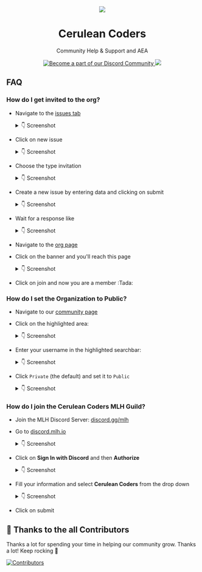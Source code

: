 <div align="center">
  <img src="https://user-images.githubusercontent.com/91655303/145946378-3bb1b871-e96e-419a-b3ce-1bd7123b2809.png">
  <h1>Cerulean Coders</h1>
  <p>Community Help & Support and AEA</p>
  <p>
    <a href="https://dsc.gg/ceruleancoders">
      <img alt="Become a part of our Discord Community" src="https://img.shields.io/discord/899621725103357962?style=flat-square&colorB=5865F2">
    </a>
    <a href="https://github.com/CeruleanCodersComm/community/issues/new?assignees=&labels=invite+me+to+the+organisation&template=invitation.yml&title=Invite+me+to+the+GitHub+Community+Organization">
      <img src="https://img.shields.io/badge/Join%20us-on%20our%20GitHub%20organization-brightgreen?style=flat-square">
    </a>
  </p>
</div>

## FAQ

### How do I get invited to the org?

- Navigate to the [issues tab](https://github.com/CeruleanCodersComm/community/issues)
  <details>

  <summary>👇 Screenshot</summary>
  
  ![](https://user-images.githubusercontent.com/91655303/145946644-384766db-550a-4eda-a861-5df4cbbfc847.png)

  </details>

- Click on new issue
  <details>

  <summary>👇 Screenshot</summary>
  
  ![](https://user-images.githubusercontent.com/91655303/145946667-71876b44-280f-4ee4-8682-8675d4960dba.png)

  </details>

- Choose the type invitation
  <details>

  <summary>👇 Screenshot</summary>
  
  ![](https://user-images.githubusercontent.com/91655303/145946703-3d96cc78-a1aa-4cb0-bbe9-f9d638f85530.png)

  </details>

- Create a new issue by entering data and clicking on submit
  <details>

  <summary>👇 Screenshot</summary>
  
  ![](https://user-images.githubusercontent.com/91655303/145946743-3c51a8e9-acdc-4eee-a9a4-c94aec3b9f02.png)

  </details>

- Wait for a response like
  <details>

  <summary>👇 Screenshot</summary>
  
  ![](https://user-images.githubusercontent.com/91655303/145946784-662a47c9-6ed5-47a7-bf71-e261ed0cf9ae.png)

  </details>

- Navigate to the [org page](https://github.com/CeruleanCodersComm)

- Click on the banner and you'll reach this page
  <details>

  <summary>👇 Screenshot</summary>
  
  ![](https://user-images.githubusercontent.com/91655303/145946904-1f6b7bc8-2157-4c4c-b218-55318b1fd603.png)

  </details>

- Click on join and now you are a member :Tada:

### How do I set the Organization to Public?

- Navigate to our [community page](https://github.com/CeruleanCodersComm)
- Click on the highlighted area:
  <details>

  <summary>👇 Screenshot</summary>
  
  ![](https://user-images.githubusercontent.com/91655303/145945830-cd8a8049-bce4-4a2c-bd06-f51ccdef922d.png)
  ![](https://user-images.githubusercontent.com/91655303/145945841-7e48dd28-2cef-4abe-b0f9-78c8636684f5.png)

  </details>

- Enter your username in the highlighted searchbar:
  <details>

  <summary>👇 Screenshot</summary>
  
  ![](https://user-images.githubusercontent.com/91655303/145946060-d8af920c-a9c9-405b-bf11-ff24d8be9f95.png)

  </details>

- Click `Private` (the default) and set it to `Public`
  <details>

  <summary>👇 Screenshot</summary>
  
  ![](https://user-images.githubusercontent.com/91655303/145946108-0704d1f3-e9a4-41dd-9dc2-a031e6f3da73.png)

  </details>

### How do I join the Cerulean Coders MLH Guild?

- Join the MLH Discord Server: [discord.gg/mlh](https://discord.com/invite/mlh)

- Go to [discord.mlh.io](https://discord.mlh.io/)
  <details>

  <summary>👇 Screenshot</summary>
  
  ![](https://user-images.githubusercontent.com/91655303/146639585-15c1e4d7-898a-4f3e-9222-bc0cb6346927.png)

  </details>

- Click on **Sign In with Discord** and then **Authorize**

  <details>

  <summary>👇 Screenshot</summary>
  
  ![](https://user-images.githubusercontent.com/91655303/146639715-e0295b74-e47d-4cc8-814e-413fc935dae4.png)

  </details>

- Fill your information and select **Cerulean Coders** from the drop down

  <details>

  <summary>👇 Screenshot</summary>
  
  ![](https://user-images.githubusercontent.com/91655303/146639785-7d595ee7-7916-4c50-8b45-a7690ef84673.png)

  </details>

- Click on submit

## 💪 Thanks to the all Contributors

Thanks a lot for spending your time in helping our community grow. Thanks a lot! Keep rocking 🍻

[![Contributors](https://contrib.rocks/image?repo=CeruleanCodersComm/community)](https://github.com/CeruleanCodersComm/community/graphs/contributors)
